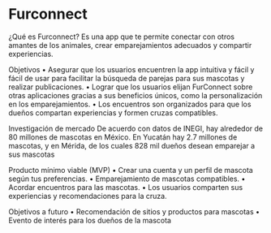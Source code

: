 # Furconnect

¿Qué es Furconnect?
Es una app que te permite conectar con otros amantes de los animales, crear emparejamientos adecuados y compartir experiencias.

Objetivos
•	Asegurar que los usuarios encuentren la app intuitiva y fácil y fácil de usar para facilitar la búsqueda de parejas para sus mascotas y realizar publicaciones.
•	Lograr que los usuarios elijan FurConnect sobre otras aplicaciones gracias a sus beneficios únicos, como la personalización en los emparejamientos.
•	Los encuentros son organizados para que los dueños compartan experiencias y formen cruzas compatibles.

Investigación de mercado
De acuerdo con datos de INEGI, hay alrededor de 80 millones de mascotas en México. 
En Yucatán hay 2.7 millones de mascotas, y en Mérida, de los cuales 828 mil dueños desean emparejar a sus mascotas

Producto mínimo viable (MVP)
•	Crear una cuenta y un perfil de mascota según tus preferencias.
•	Emparejamiento de mascotas compatibles.
•	Acordar encuentros para las mascotas.
•	Los usuarios comparten sus experiencias y recomendaciones para la cruza.

Objetivos a futuro 
•	Recomendación de sitios y productos para mascotas
•	Evento de interés para los dueños de la mascota

